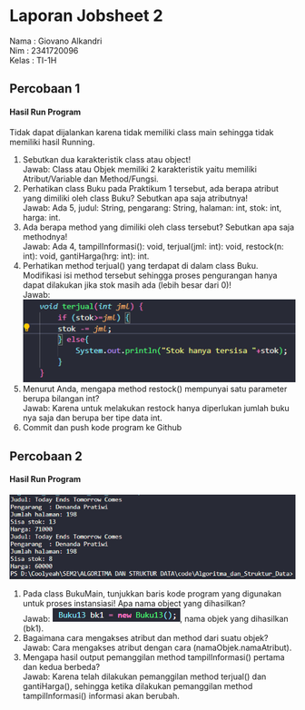# Laporan Jobsheet 2

Nama : Giovano Alkandri  
Nim : 2341720096  
Kelas : TI-1H

## Percobaan 1

#### Hasil Run Program

Tidak dapat dijalankan karena tidak memiliki class main sehingga tidak memiliki hasil Running.

1. Sebutkan dua karakteristik class atau object!  
   Jawab: Class atau Objek memiliki 2 karakteristik yaitu memiliki Atribut/Variable dan Method/Fungsi.
2. Perhatikan class Buku pada Praktikum 1 tersebut, ada berapa atribut yang dimiliki oleh class Buku? Sebutkan apa saja atributnya!  
   Jawab: Ada 5, judul: String, pengarang: String, halaman: int, stok: int, harga: int.
3. Ada berapa method yang dimiliki oleh class tersebut? Sebutkan apa saja methodnya!  
   Jawab: Ada 4, tampilInformasi(): void, terjual(jml: int): void, restock(n: int): void, gantiHarga(hrg: int): int.
4. Perhatikan method terjual() yang terdapat di dalam class Buku. Modifikasi isi method tersebut sehingga proses pengurangan hanya dapat dilakukan jika stok masih ada (lebih besar dari 0)!  
   Jawab: ![alt text](image.png)
5. Menurut Anda, mengapa method restock() mempunyai satu parameter berupa bilangan int?  
   Jawab: Karena untuk melakukan restock hanya diperlukan jumlah buku nya saja dan berupa ber tipe data int.
6. Commit dan push kode program ke Github

## Percobaan 2

#### Hasil Run Program

![alt text](image-1.png)

1. Pada class BukuMain, tunjukkan baris kode program yang digunakan untuk proses instansiasi! Apa nama object yang dihasilkan?  
   Jawab: ![alt text](image-2.png), nama objek yang dihasilkan (bk1).
2. Bagaimana cara mengakses atribut dan method dari suatu objek?  
   Jawab: Cara mengakses atribut dengan cara (namaObjek.namaAtribut).
3. Mengapa hasil output pemanggilan method tampilInformasi() pertama dan kedua berbeda?  
   Jawab: Karena telah dilakukan pemanggilan method terjual() dan gantiHarga(), sehingga ketika dilakukan pemanggilan method tampilInformasi() informasi akan berubah.
